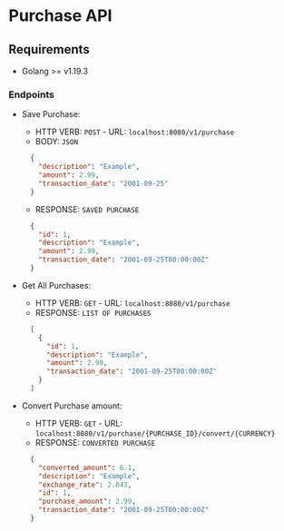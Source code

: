 # Purchase API

## Requirements

- Golang >= v1.19.3

### Endpoints

- Save Purchase:
  - HTTP VERB: `POST` - URL: `localhost:8080/v1/purchase`
  - BODY: `JSON`
  ```JSON
    {
      "description": "Example",
      "amount": 2.99,
      "transaction_date": "2001-09-25"
    }
  ```
  - RESPONSE: `SAVED PURCHASE`
  ```JSON
    {
      "id": 1,
      "description": "Example",
      "amount": 2.99,
      "transaction_date": "2001-09-25T00:00:00Z"
    }
  ```
- Get All Purchases:

  - HTTP VERB: `GET` - URL: `localhost:8080/v1/purchase`
  - RESPONSE: `LIST OF PURCHASES`

  ```JSON
    [
      {
        "id": 1,
        "description": "Example",
        "amount": 2.99,
        "transaction_date": "2001-09-25T00:00:00Z"
      }
    ]
  ```

- Convert Purchase amount:
  - HTTP VERB: `GET` - URL: `localhost:8080/v1/purchase/{PURCHASE_ID}/convert/{CURRENCY}`
  - RESPONSE: `CONVERTED PURCHASE`
  ```JSON
    {
      "converted_amount": 6.1,
      "description": "Example",
      "exchange_rate": 2.043,
      "id": 1,
      "purchase_amount": 2.99,
      "transaction_date": "2001-09-25T00:00:00Z"
    }
  ```
